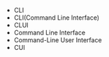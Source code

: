 ﻿- CLI
- CLI(Command Line Interface)
- CLUI
- Command Line Interface
- Command-Line User Interface
- CUI
